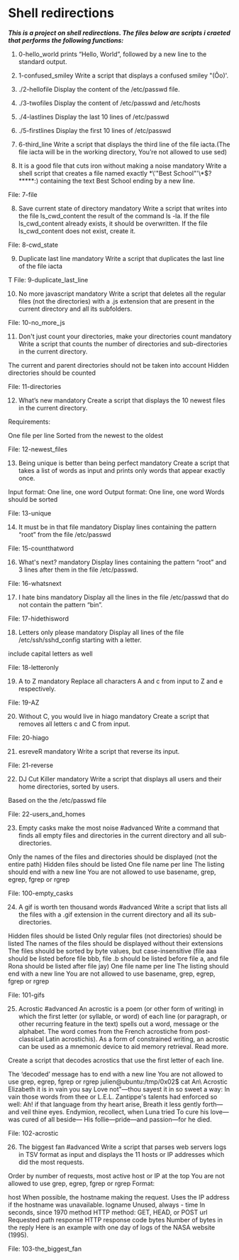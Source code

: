 # Shell redirections
**_This is a project on shell redirections. The files below are scripts i craeted that performs the following functions:_**

1.  0-hello_world prints “Hello, World”, followed by a new line to the standard output.
2.  1-confused_smiley Write a script that displays a confused smiley "(Ôo)'.
3.  ./2-hellofile Display the content of the /etc/passwd file.
4.  ./3-twofiles Display the content of /etc/passwd and /etc/hosts
5.  ./4-lastlines Display the last 10 lines of /etc/passwd
6.  ./5-firstlines Display the first 10 lines of /etc/passwd
7.  6-third_line Write a script that displays the third line of the file iacta.(The file iacta will be in the working directory, You’re not allowed to use sed)

   
7. It is a good file that cuts iron without making a noise
mandatory
Write a shell script that creates a file named exactly \*\\'"Best School"\'\\*$\?\*\*\*\*\*:) containing the text Best School ending by a new line.

File: 7-file
   
8. Save current state of directory
mandatory
Write a script that writes into the file ls_cwd_content the result of the command ls -la. If the file ls_cwd_content already exists, it should be overwritten. If the file ls_cwd_content does not exist, create it.


File: 8-cwd_state
   
9. Duplicate last line
mandatory
Write a script that duplicates the last line of the file iacta

T
File: 9-duplicate_last_line
   
10. No more javascript
mandatory
Write a script that deletes all the regular files (not the directories) with a .js extension that are present in the current directory and all its subfolders.


File: 10-no_more_js
   
11. Don't just count your directories, make your directories count
mandatory
Write a script that counts the number of directories and sub-directories in the current directory.

The current and parent directories should not be taken into account
Hidden directories should be counted

File: 11-directories
   
12. What’s new
mandatory
Create a script that displays the 10 newest files in the current directory.

Requirements:

One file per line
Sorted from the newest to the oldest

File: 12-newest_files
   
13. Being unique is better than being perfect
mandatory
Create a script that takes a list of words as input and prints only words that appear exactly once.

Input format: One line, one word
Output format: One line, one word
Words should be sorted

File: 13-unique
   
14. It must be in that file
mandatory
Display lines containing the pattern “root” from the file /etc/passwd


File: 15-countthatword
   
16. What's next?
mandatory
Display lines containing the pattern “root” and 3 lines after them in the file /etc/passwd.


File: 16-whatsnext
   
17. I hate bins
mandatory
Display all the lines in the file /etc/passwd that do not contain the pattern “bin”.


File: 17-hidethisword
   
18. Letters only please
mandatory
Display all lines of the file /etc/ssh/sshd_config starting with a letter.

include capital letters as well

File: 18-letteronly
   
19. A to Z
mandatory
Replace all characters A and c from input to Z and e respectively.


File: 19-AZ
   
20. Without C, you would live in hiago
mandatory
Create a script that removes all letters c and C from input.


File: 20-hiago
   
21. esreveR
mandatory
Write a script that reverse its input.


File: 21-reverse
   
22. DJ Cut Killer
mandatory
Write a script that displays all users and their home directories, sorted by users.

Based on the the /etc/passwd file

File: 22-users_and_homes
   
23. Empty casks make the most noise
#advanced
Write a command that finds all empty files and directories in the current directory and all sub-directories.

Only the names of the files and directories should be displayed (not the entire path)
Hidden files should be listed
One file name per line
The listing should end with a new line
You are not allowed to use basename, grep, egrep, fgrep or rgrep

File: 100-empty_casks
   
24. A gif is worth ten thousand words
#advanced
Write a script that lists all the files with a .gif extension in the current directory and all its sub-directories.

Hidden files should be listed
Only regular files (not directories) should be listed
The names of the files should be displayed without their extensions
The files should be sorted by byte values, but case-insensitive (file aaa should be listed before file bbb, file .b should be listed before file a, and file Rona should be listed after file jay)
One file name per line
The listing should end with a new line
You are not allowed to use basename, grep, egrep, fgrep or rgrep

File: 101-gifs
   
25. Acrostic
#advanced
An acrostic is a poem (or other form of writing) in which the first letter (or syllable, or word) of each line (or paragraph, or other recurring feature in the text) spells out a word, message or the alphabet. The word comes from the French acrostiche from post-classical Latin acrostichis). As a form of constrained writing, an acrostic can be used as a mnemonic device to aid memory retrieval. Read more.

Create a script that decodes acrostics that use the first letter of each line.

The ‘decoded’ message has to end with a new line
You are not allowed to use grep, egrep, fgrep or rgrep
julien@ubuntu:/tmp/0x02$ cat An\ Acrostic 
Elizabeth it is in vain you say
Love not"—thou sayest it in so sweet a way:
In vain those words from thee or L.E.L.
Zantippe's talents had enforced so well:
Ah! if that language from thy heart arise,
Breath it less gently forth—and veil thine eyes.
Endymion, recollect, when Luna tried
To cure his love—was cured of all beside—
His follie—pride—and passion—for he died.


File: 102-acrostic
   
26. The biggest fan
#advanced
Write a script that parses web servers logs in TSV format as input and displays the 11 hosts or IP addresses which did the most requests.

Order by number of requests, most active host or IP at the top
You are not allowed to use grep, egrep, fgrep or rgrep
Format:

host    When possible, the hostname making the request. Uses the IP address if the hostname was unavailable.
logname Unused, always -
time    In seconds, since 1970
method  HTTP method: GET, HEAD, or POST
url Requested path
response    HTTP response code
bytes   Number of bytes in the reply
Here is an example with one day of logs of the NASA website (1995).


File: 103-the_biggest_fan
